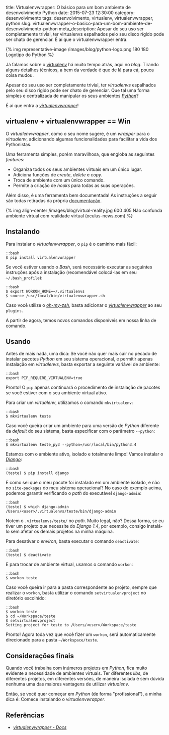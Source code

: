 title: Virtualenvwrapper: O básico para um bom ambiente de desenvolvimento Python
date: 2015-07-23 12:30:00
category: desenvolvimento
tags: desenvolvimento, virtualenv, virtualenvwrapper, python
slug: virtualenvwrapper-o-basico-para-um-bom-ambiente-de-desenvolvimento-python
meta_description: Apesar do seu uso ser completamente trivial, ter virtualenvs espalhados pelo seu disco rígido pode ser chato de gerenciar. É aí que o virtualenvwrapper entra.

{% img representative-image /images/blog/python-logo.png 180 180 Logotipo do Python %}

Já falamos sobre o [virtualenv]({tag}virtualenv "Leia mais sobre Virtualenv") há muito tempo atrás, aqui no *blog*. Tirando alguns
detalhes técnicos, a bem da verdade é que de lá para cá, pouca coisa
mudou.

Apesar do seu uso ser completamente trivial, ter *virtualenvs*
espalhados pelo seu disco rígido pode ser chato de gerenciar. Que
tal uma forma simples e centralizada de manipular os seus ambientes [*Python*]({tag}python "Leia mais sobre Python")?

<!-- PELICAN_END_SUMMARY -->

É aí que entra a
[*virtualenvwrapper*](https://virtualenvwrapper.readthedocs.org/en/latest/ "Conheça a virtualenvwrapper")!


## virtualenv + virtualenvwrapper == Win

O *virtualenvwrapper*, como o seu nome sugere, é um *wrapper* para o *virtualenv*, adicionando algumas funcionalidades para facilitar a vida dos Pythonistas.

Uma ferramenta simples, porém maravilhosa, que engloba as seguintes *features*:

* Organiza todos os seus ambientes virtuais em um único lugar.
* Adiciona funções de *create*, *delete* e *copy*.
* Troca de ambiente com um único comando.
* Permite a criação de *hooks* para todas as suas operações.

Além disso, é uma ferramenta bem documentada! As instruções a seguir
são todas retiradas da própria [documentação](https://virtualenvwrapper.readthedocs.org/en/latest/).

{% img align-center /images/blog/virtual-reality.jpg 600 405 Não confunda ambiente virtual com realidade virtual (oculus-news.com) %}


## Instalando

Para instalar o *virtualenvwrapper*, o `pip` é o caminho mais fácil:

    ::bash
    $ pip install virtualenvwrapper

Se você estiver usando o *Bash*, será necessário executar as seguintes instruções após a instalação (recomendável colocá-las em seu `~/.bash_profile`):

    ::bash
    $ export WORKON_HOME=~/.virtualenvs
    $ source /usr/local/bin/virtualenvwrapper.sh

Caso você utilize o [*oh-my-zsh*](https://github.com/robbyrussell/oh-my-zsh "A delightful community-driven framework for managing your zsh configuration"), basta adicionar o [*virtualenvwrapper*](https://github.com/robbyrussell/oh-my-zsh/tree/master/plugins/virtualenvwrapper "Plugin do oh-my-zsh") ao seu `plugins`.

A partir de agora, temos novos comandos disponíveis em nossa linha de comando.

## Usando

Antes de mais nada, uma dica: Se você não quer mais cair no pecado de instalar
pacotes *Python* em seu sistema operacional,
e permitir apenas instalação em *virtualenvs*, basta exportar a seguinte variável de ambiente:

    ::bash
    export PIP_REQUIRE_VIRTUALENV=true

Pronto! O `pip` apenas continuará o procedimento de instalação de pacotes se você
estiver com o seu ambiente virtual ativo.

Para criar um *virtualenv*, utilizamos o comando `mkvirtualenv`:

    ::bash
    $ mkvirtualenv teste

Caso você queira criar um ambiente para uma versão de *Python* diferente da *default*
do seu sistema, basta especificar com o parâmetro `--python`:

    ::bash
    $ mkvirtualenv teste_py3 --python=/usr/local/bin/python3.4

Estamos com o ambiente ativo, isolado e totalmente limpo! Vamos instalar o
[*Django*]({tag}django "Leia mais sobre Django"):

    ::bash
    (teste) $ pip install django

E como sei que o meu pacote foi instalado em um ambiente isolado, e não no
`site-packages` do meu sistema operacional? No caso do exemplo acima, podemos
garantir verificando o *path* do executável `django-admin`:

    ::bash
    (teste) $ which django-admin
    /Users/<user>/.virtualenvs/teste/bin/django-admin

Notem o `.virtualenvs/teste/` no *path*. Muito legal, não? Dessa forma, se eu tiver
um projeto que necessite do *Django 1.4*, por exemplo, consigo instalá-lo sem
afetar os demais projetos na minha máquina.

Para desativar o *environ*, basta executar o comando `deactivate`:

    ::bash
    (teste) $ deactivate

E para trocar de ambiente virtual, usamos o comando `workon`:

    ::bash
    $ workon teste

Caso você queira ir para a pasta correspondente ao projeto,
sempre que realizar o `workon`, basta utilizar o comando `setvirtualenvproject`
no diretório escolhido:

    ::bash
    $ workon teste
    $ cd ~/Workspace/teste
    $ setvirtualenvproject
    Setting project for teste to /Users/<user>/Workspace/teste

Pronto! Agora toda vez que você fizer um `workon`, será automaticamente
direcionado para a pasta `~/Workspace/teste`.

## Considerações finais

Quando você trabalha com inúmeros projetos em *Python*, fica muito evidente
a necessidade de ambientes virtuais. Ter diferentes *libs*, de diferentes
projetos, em diferentes versões, de maneira isolada é sem dúvida nenhuma
uma das maiores vantagens de utilizar *virtualenv*.

Então, se você quer começar em *Python* (de forma "profissional"), a minha
dica é: Comece instalando o *virtualenvwrapper*.

## Referências

* [*virtualenvwrapper - Docs*](https://virtualenvwrapper.readthedocs.org/en/latest/ "Leia a documentação da ferramenta")
